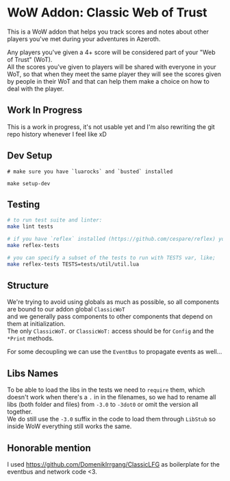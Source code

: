# WoW Addon: Classic Web of Trust
This is a WoW addon that helps you track scores and notes about other players you've met during your adventures in Azeroth.

Any players you've given a 4+ score will be considered part of your "Web of Trust" (WoT).  
All the scores you've given to players will be shared with everyone in your WoT, 
so that when they meet the same player they will see the scores given by people in their WoT 
and that can help them make a choice on how to deal with the player.

## Work In Progress
This is a work in progress, it's not usable yet and I'm also rewriting the git repo history whenever I feel like xD

## Dev Setup
```
# make sure you have `luarocks` and `busted` installed

make setup-dev
```

## Testing
```bash
# to run test suite and linter:
make lint tests

# if you have `reflex` installed (https://github.com/cespare/reflex) you can use this to retry tests on file change:
make reflex-tests

# you can specify a subset of the tests to run with TESTS var, like;
make reflex-tests TESTS=tests/util/util.lua
```

## Structure
We're trying to avoid using globals as much as possible, so all components are bound to our addon global `ClassicWoT`  
and we generally pass components to other components that depend on them at initialization.  
The only `ClassicWoT.` or `ClassicWoT:` access should be for `Config` and the `*Print` methods.

For some decoupling we can use the `EventBus` to propagate events as well...
 
## Libs Names
To be able to load the libs in the tests we need to `require` them, which doesn't work when there's a `.` in in the filenames,
so we had to rename all libs (both folder and files) from `-3.0` to `-3dot0` or omit the version all together.  
We do still use the `-3.0` suffix in the code to load them through `LibStub` so inside WoW everything still works the same.
 
## Honorable mention
I used https://github.com/DomenikIrrgang/ClassicLFG as boilerplate for the eventbus and network code <3.
